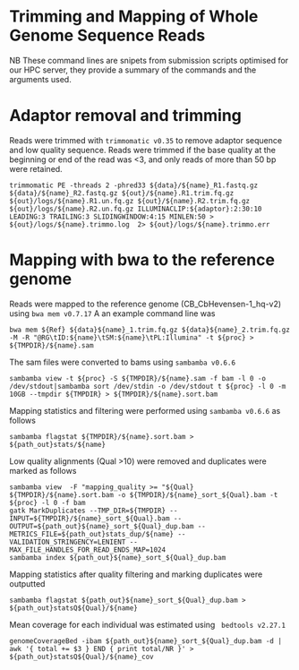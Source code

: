 # Trimming and Mapping of Whole Genome Sequence Reads

NB These command lines are snipets from submission scripts optimised for our HPC server, they provide a summary of the commands and the arguments used. 

# Adaptor removal and trimming
Reads were trimmed with ```trimmomatic v0.35``` to remove adaptor sequence and low quality sequence. Reads were trimmed if the base quality at the beginning or end of the read was <3, and only reads of more than 50 bp were retained.

```
trimmomatic PE -threads 2 -phred33 ${data}/${name}_R1.fastq.gz ${data}/${name}_R2.fastq.gz ${out}/${name}.R1.trim.fq.gz ${out}/logs/${name}.R1.un.fq.gz ${out}/${name}.R2.trim.fq.gz ${out}/logs/${name}.R2.un.fq.gz ILLUMINACLIP:${adaptor}:2:30:10 LEADING:3 TRAILING:3 SLIDINGWINDOW:4:15 MINLEN:50 > ${out}/logs/${name}.trimmo.log  2> ${out}/logs/${name}.trimmo.err
```

# Mapping with bwa to the reference genome
Reads were mapped to the reference genome (CB_CbHevensen-1_hq-v2) using ```bwa mem v0.7.17```
A an example command line was 
```
bwa mem ${Ref} ${data}${name}_1.trim.fq.gz ${data}${name}_2.trim.fq.gz -M -R "@RG\tID:${name}\tSM:${name}\tPL:Illumina" -t ${proc} > ${TMPDIR}/${name}.sam
```

The sam files were converted to bams using ```sambamba v0.6.6```
```
sambamba view -t ${proc} -S ${TMPDIR}/${name}.sam -f bam -l 0 -o /dev/stdout|sambamba sort /dev/stdin -o /dev/stdout t ${proc} -l 0 -m 10GB --tmpdir ${TMPDIR} > ${TMPDIR}/${name}.sort.bam
```

Mapping statistics and filtering were performed using ```sambamba v0.6.6``` as follows
```
sambamba flagstat ${TMPDIR}/${name}.sort.bam > ${path_out}stats/${name}
```

Low quality alignments (Qual >10) were removed and duplicates were marked as follows 
```
sambamba view  -F "mapping_quality >= "${Qual} ${TMPDIR}/${name}.sort.bam -o ${TMPDIR}/${name}_sort_${Qual}.bam -t ${proc} -l 0 -f bam 
gatk MarkDuplicates --TMP_DIR=${TMPDIR} --INPUT=${TMPDIR}/${name}_sort_${Qual}.bam --OUTPUT=${path_out}${name}_sort_${Qual}_dup.bam --METRICS_FILE=${path_out}stats_dup/${name} --VALIDATION_STRINGENCY=LENIENT --MAX_FILE_HANDLES_FOR_READ_ENDS_MAP=1024
sambamba index ${path_out}${name}_sort_${Qual}_dup.bam
```

Mapping statistics after quality filtering and marking duplicates were outputted
```
sambamba flagstat ${path_out}${name}_sort_${Qual}_dup.bam > ${path_out}statsQ${Qual}/${name}
```

Mean coverage for each individual was estimated using ``` bedtools v2.27.1```
```
genomeCoverageBed -ibam ${path_out}${name}_sort_${Qual}_dup.bam -d | awk '{ total += $3 } END { print total/NR }' >  ${path_out}statsQ${Qual}/${name}_cov
```
